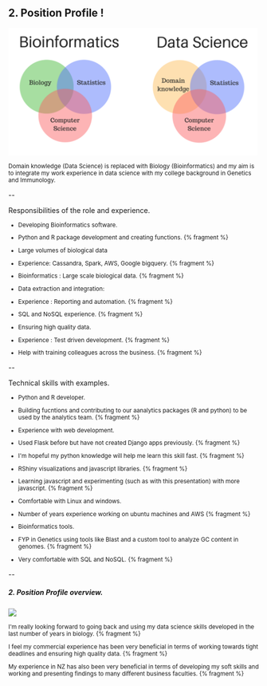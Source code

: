 ## 2. Position Profile !


<img src="/public/img/bioinformatics.png" alt="drawing" width="500px"/> 

<small>

Domain knowledge (Data Science) is replaced with Biology (Bioinformatics) and my aim is to integrate my work experience in data science with my college background in Genetics and Immunology.

</small>

--

Responsibilities of the role and experience.

<small>

- Developing Bioinformatics software.
 - Python and R package development and creating functions. {% fragment %}

- Large volumes of biological data
 - Experience: Cassandra, Spark, AWS, Google bigquery. {% fragment %}
  - Bioinformatics : Large scale biological data. {% fragment %}

- Data extraction and integration:
 - Experience : Reporting and automation. {% fragment %}
 - SQL and NoSQL experience. {% fragment %}

- Ensuring high quality data.
 - Experience : Test driven development. {% fragment %}

- Help with training colleagues across the business. {% fragment %}


</small>

--

Technical skills with examples.

<small>

- Python and R developer.
 - Building fucntions and contributing to our aanalytics packages (R and python) to be used by the analytics team. {% fragment %}

- Experience with web development.
 - Used Flask before but have not created Django apps previously. {% fragment %}
 - I'm hopeful my python knowledge will help me learn this skill fast. {% fragment %}
 - RShiny visualizations and javascript libraries. {% fragment %}
 - Learning javascript and experimenting (such as with this presentation) with more javascript. {% fragment %}

- Comfortable with Linux and windows.
 - Number of years experience working on ubuntu machines and AWS {% fragment %}

- Bioinformatics tools.
 - FYP in Genetics using tools like Blast and a custom tool to analyze GC content in genomes. {% fragment %}

- Very comfortable with SQL and NoSQL. {% fragment %}


</small>

--

##### 2. Position Profile overview.
<img src="https://www.wur.nl/upload_mm/a/b/a/f0597c79-1e04-4103-bf4d-931db32ab928_bioinformatics_6aab5957_490x330.png" width="300px"/>

<small>

I'm really looking forward to going back and using my data science skills developed in the last number of years in biology. {% fragment %}

I feel my commercial experience has been very beneficial in terms of working towards tight deadlines and ensuring high quality data. {% fragment %}

My experience in NZ has also been very beneficial in terms of developing my soft skills and working and presenting findings to many different business faculties. {% fragment %}

</small>